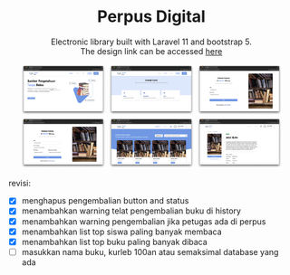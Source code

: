 <h1 align="center">Perpus Digital</h1>

<p align="center">
    Electronic library built with Laravel 11 and bootstrap 5.
    <br/>The design link can be accessed <a href="https://www.figma.com/design/OwJoPM00Iyg0LKcgKhCaYA/KP-SMAM7?node-id=0-1&t=fr9arhrDUSqdgzYt-0">here</a>
</p>

<p align="center">
    <img src="https://raw.githubusercontent.com/ai-null/perpus_digital/master/public/img/demo/index.png" width="30%" />
    <img src="https://raw.githubusercontent.com/ai-null/perpus_digital/master/public/img/demo/contacts.png" width="30%" />
    <img src="https://raw.githubusercontent.com/ai-null/perpus_digital/master/public/img/demo/login.png" width="30%" />
    <img src="https://raw.githubusercontent.com/ai-null/perpus_digital/master/public/img/demo/register.png" width="30%" />
    <img src="https://raw.githubusercontent.com/ai-null/perpus_digital/master/public/img/demo/dashboard.png" width="30%" />
    <img src="https://raw.githubusercontent.com/ai-null/perpus_digital/master/public/img/demo/book_detail.png" width="30%" />
</p>

revisi:
- [x] menghapus pengembalian button and status
- [x] menambahkan warning telat pengembalian buku di history
- [x] menambahkan warning pengembalian jika petugas ada di perpus
- [x] menambahkan list top siswa paling banyak membaca
- [x] menambahkan list top buku paling banyak dibaca
- [ ] masukkan nama buku, kurleb 100an atau semaksimal database yang ada
